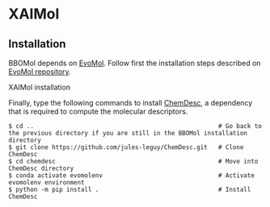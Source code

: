 # XAIMol

## Installation

BBOMol depends on [EvoMol](https://doi.org/10.1186/s13321-020-00458-z). Follow first the installation steps described 
on <a href='https://github.com/jules-leguy/evomol'>EvoMol repository</a>. 

XAIMol installation

Finally, type the following commands to install [ChemDesc](https://github.com/jules-leguy/ChemDesc), a dependency that 
is required to compute the molecular descriptors.

```shell script
$ cd ..                                                   # Go back to the previous directory if you are still in the BBOMol installation directory
$ git clone https://github.com/jules-leguy/ChemDesc.git   # Clone ChemDesc
$ cd chemdesc                                             # Move into ChemDesc directory
$ conda activate evomolenv                                # Activate evomolenv environment
$ python -m pip install .                                 # Install ChemDesc
```